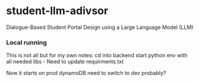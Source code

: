 # student-llm-adivsor

Dialogue-Based Student Portal Design using a Large Language Model (LLM)

### Local running

This is not all but for my own notes:
cd into backend
start python env with all needed libs - Need to update requirments.txt

Now it starts on prod dynamoDB need to switch to dev probably?

<!-- TODO: Change * to localhosts -->
